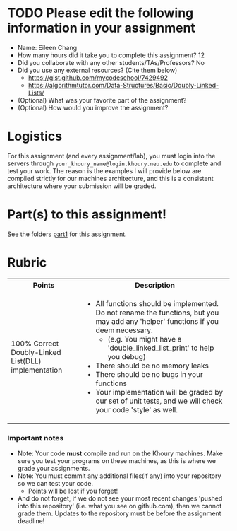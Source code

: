 # TODO Please edit the following information in your assignment

- Name: Eileen Chang
- How many hours did it take you to complete this assignment? 12
- Did you collaborate with any other students/TAs/Professors? No
- Did you use any external resources? (Cite them below)
  - https://gist.github.com/mycodeschool/7429492
  - https://algorithmtutor.com/Data-Structures/Basic/Doubly-Linked-Lists/
- (Optional) What was your favorite part of the assignment?
- (Optional) How would you improve the assignment?

# Logistics

For this assignment (and every assignment/lab), you must login into the servers through `your_khoury_name@login.khoury.neu.edu` to complete and test your work. The reason is the examples I will provide below are compiled strictly for our machines architecture, and this is a consistent architecture where your submission will be graded.

# Part(s) to this assignment!

See the folders [part1](./part1) for this assignment.

# Rubric

 <table>
  <tbody>
    <tr>
      <th>Points</th>
      <th align="center">Description</th>
    </tr>
     <tr>
      <td>100% Correct Doubly-Linked List(DLL) implementation</td>
      <td align="left"><ul><li>All functions should be implemented. Do not rename the functions, but you may add any 'helper' functions if you deem necessary.<ul><li>(e.g. You might have a 'double_linked_list_print' to help you debug)</li></ul></li></li><li>There should be no memory leaks<li>There should be no bugs in your functions</li><li>Your implementation will be graded by our set of unit tests, and we will check your code 'style' as well.</li></li></ul></td>
    </tr>
  </tbody>
</table>


### Important notes

* Note: Your code **must** compile and run on the Khoury machines. Make sure you test your programs on these machines, as this is where we grade your assignments.
* Note: You must commit any additional files(if any) into your repository so we can test your code.
  * Points will be lost if you forget!
* And do not forget, if we do not see your most recent changes 'pushed into this repository' (i.e. what you see on github.com), then we cannot grade them. Updates to the repository must be before the assignment deadline!
